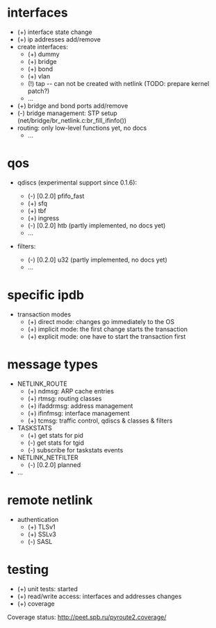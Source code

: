 
interfaces
==========

 * (+) interface state change
 * (+) ip addresses add/remove
 * create interfaces:
   * (+) dummy
   * (+) bridge
   * (+) bond
   * (+) vlan
   * (!) tap -- can not be created with netlink (TODO: prepare kernel patch?)
   * ...
 * (+) bridge and bond ports add/remove
 * (-) bridge management: STP setup (net/bridge/br_netlink.c:br_fill_ifinfo())
 * routing: only low-level functions yet, no docs
   * ...

qos
===

 * qdiscs (experimental support since 0.1.6):
   * (-) [0.2.0] pfifo_fast
   * (+) sfq
   * (+) tbf
   * (+) ingress
   * (-) [0.2.0] htb (partly implemented, no docs yet)
   * ...
 
 * filters: 
   * (-) [0.2.0] u32 (partly implemented, no docs yet)
   * ...   

specific ipdb
=============

 * transaction modes
   * (+) direct mode: changes go immediately to the OS
   * (+) implicit mode: the first change starts the transaction
   * (+) explicit mode: one have to start the transaction first

message types
=============

 * NETLINK_ROUTE
   * (+) ndmsg: ARP cache entries
   * (+) rtmsg: routing classes
   * (+) ifaddrmsg: address management
   * (+) ifinfmsg: interface management
   * (+) tcmsg: traffic control, qdiscs & classes & filters
 * TASKSTATS
   * (+) get stats for pid
   * (-) get stats for tgid
   * (-) subscribe for taskstats events
 * NETLINK_NETFILTER
   * (-) [0.2.0] planned
 * ...

remote netlink
==============

 * authentication
   * (+) TLSv1
   * (+) SSLv3
   * (-) SASL

testing
=======

 * (+) unit tests: started
 * (+) read/write access: interfaces and addresses changes
 * (+) coverage

Coverage status: http://peet.spb.ru/pyroute2.coverage/
